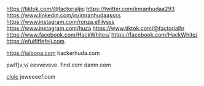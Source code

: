 https://tiktok.com/@factorialjej
https://twitter.com/imranhudaa293
https://www.linkedin.com/in/imranhudaassss
https://www.instagram.com/ronza.ellilysss
https://www.instagram.com/huza
https://www.tiktok.com/@factorialhr
https://www.facebook.com/HackWhites/
https://facebook.com/HackWhite/ https://efuififfefeji.com

https://jaibona.com
hackerhuda.com

pwlf]v;v/ eevveveve.  find.com 
damn.com

<a href=https://hackeroneass.com>cloic</a>
jeweeeef.com
